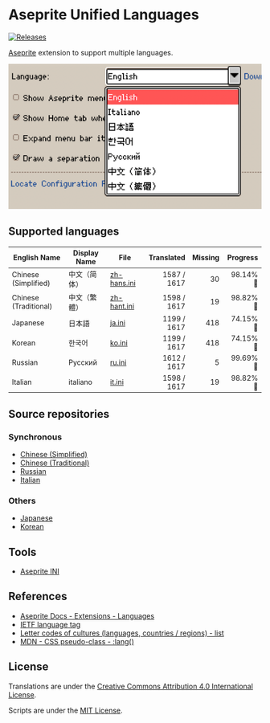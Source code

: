 # Aseprite Unified Languages

[![Releases](https://img.shields.io/github/v/release/aseprite-quest/aseprite-unified-languages)](https://github.com/aseprite-quest/aseprite-unified-languages/releases)

[Aseprite](https://github.com/aseprite/aseprite) extension to support multiple languages.

![product](docs/product.png)

## Supported languages

| English Name | Display Name | File | Translated | Missing | Progress |
|---|---|---|---:|---:|---:|
| Chinese (Simplified) | 中文（简体） | [zh-hans.ini](data/zh-hans.ini) | 1587 / 1617 | 30 | 98.14% 🚧 |
| Chinese (Traditional) | 中文（繁體） | [zh-hant.ini](data/zh-hant.ini) | 1598 / 1617 | 19 | 98.82% 🚧 |
| Japanese | 日本語 | [ja.ini](data/ja.ini) | 1199 / 1617 | 418 | 74.15% 🚧 |
| Korean | 한국어 | [ko.ini](data/ko.ini) | 1199 / 1617 | 418 | 74.15% 🚧 |
| Russian | Русский | [ru.ini](data/ru.ini) | 1612 / 1617 | 5 | 99.69% 🚧 |
| Italian | italiano | [it.ini](data/it.ini) | 1598 / 1617 | 19 | 98.82% 🚧 |

## Source repositories

### Synchronous

- [Chinese (Simplified)](https://github.com/aseprite-quest/aseprite-language-chinese-simplified)
- [Chinese (Traditional)](https://github.com/5idereal/Aseprite-Traditional-Chinese-Translation)
- [Russian](https://github.com/lufog/aseprite-language-russian)
- [Italian](https://github.com/FabianoIlCapo/aseprite_italian)

### Others

- [Japanese](https://wikiwiki.jp/aseprite/日本語化ファイルのダウンロード)
- [Korean](https://github.com/ImBada/Aseprite-Korean)

## Tools

- [Aseprite INI](https://github.com/aseprite-quest/aseprite-ini)

## References

- [Aseprite Docs - Extensions - Languages](https://aseprite.org/docs/extensions/languages)
- [IETF language tag](https://en.wikipedia.org/wiki/IETF_language_tag)
- [Letter codes of cultures (languages, countries / regions) - list](https://www.venea.net/web/culture_code)
- [MDN - CSS pseudo-class - :lang()](https://developer.mozilla.org/en-US/docs/Web/CSS/:lang)

## License

Translations are under the [Creative Commons Attribution 4.0 International License](data/LICENSE.txt).

Scripts are under the [MIT License](LICENSE).
